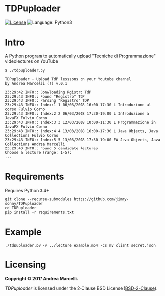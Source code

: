 # TDPuploader
[![License](https://img.shields.io/badge/License-BSD%202--Clause-orange.svg)](https://opensource.org/licenses/BSD-2-Clause)
![Language: Python3](https://img.shields.io/badge/language-python3-blue.svg)

# Intro
A Python program to automatically upload "Tecniche di Programmazione" videolectures on YouTube

```
$ ./tdpuploader.py

TDPuploader - Upload TdP lesssons on your Youtube channel
by Andrea Marcelli (!) v.0.1

23:29:42 INFO:: Donwloading Rgistro TdP
23:29:43 INFO:: Found "Registro" TDP
23:29:43 INFO:: Parsing "Registro" TDP
23:29:43 INFO:: Index:1 1 06/03/2018 16:00-17:30 L Introduzione al corso Fulvio Corno
23:29:43 INFO:: Index:2 2 06/03/2018 17:30-19:00 L Introduzione a JavaFX Fulvio Corno
23:29:43 INFO:: Index:3 3 12/03/2018 10:00-11:30 L Programmazione in JavaFX Fulvio Corno
23:29:43 INFO:: Index:4 4 13/03/2018 16:00-17:30 L Java Objects, Java Collections Fulvio Corno
23:29:43 INFO:: Index:5 5 13/03/2018 17:30-19:00 EA Java Objects, Java Collections Andrea Marcelli
23:29:43 INFO:: Found 5 candidate lectures
Choose a lecture (range: 1-5):
...
```

# Requirements
Requires Python 3.4+

```
git clone --recurse-submodules https://github.com/jimmy-sonny/TDPuploader
cd TDPuploader
pip install -r requirements.txt
```

# Example

```
./tdpuploader.py -v ../lecture_example.mp4 -cs my_client_secret.json
```

# Licensing

**Copyright © 2017 Andrea Marcelli.**

*TDPuploader* is licensed under the 2-Clause BSD License ([BSD-2-Clause](https://opensource.org/licenses/BSD-2-Clause)).
